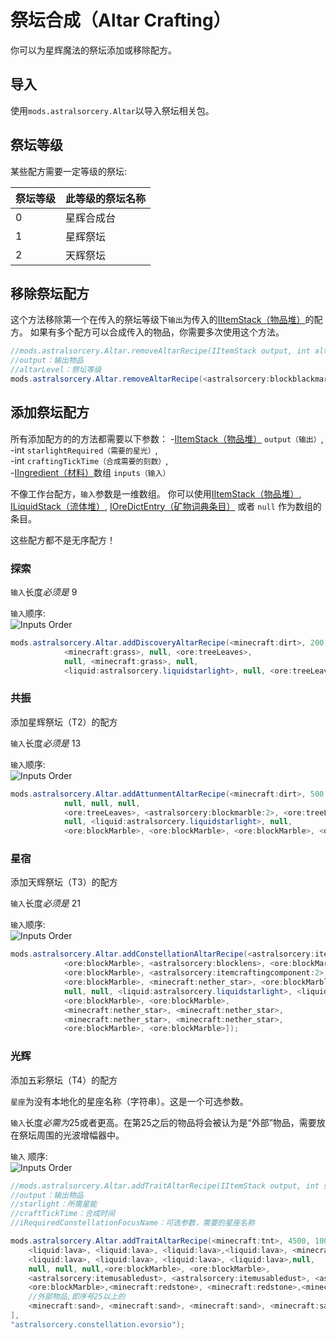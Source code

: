 # 祭坛合成（Altar Crafting）
你可以为星辉魔法的祭坛添加或移除配方。


## 导入
使用`mods.astralsorcery.Altar`以导入祭坛相关包。


## 祭坛等级
某些配方需要一定等级的祭坛:

|祭坛等级     | 此等级的祭坛名称        |
|------------|------------------------|
|0           |星辉合成台               |
|1           |星辉祭坛                 |
|2           |天辉祭坛                 |


## 移除祭坛配方

这个方法移除第一个在传入的祭坛等级下`输出`为传入的[IItemStack（物品堆）](/Vanilla/Items/IItemStack/)的配方。 
如果有多个配方可以合成传入的物品，你需要多次使用这个方法。

```JAVA
//mods.astralsorcery.Altar.removeAltarRecipe(IItemStack output, int altarLevel);
//output：输出物品
//altarLevel：祭坛等级
mods.astralsorcery.Altar.removeAltarRecipe(<astralsorcery:blockblackmarble>, 0);
```


## 添加祭坛配方

所有添加配方的的方法都需要以下参数：
-[IItemStack（物品堆）](/Vanilla/Items/IItemStack/) `output（输出）`,  
-int `starlightRequired（需要的星光）`,  
-int `craftingTickTime（合成需要的刻数）`,  
-[IIngredient（材料）](/Vanilla/Variable_Types/IIngredient/)数组 `inputs（输入）`

不像工作台配方，`输入`参数是一维数组。
你可以使用[IItemStack（物品堆）](/Vanilla/Items/IItemStack/), [ILiquidStack（流体堆）](/Vanilla/Liquids/ILiquidStack/), [IOreDictEntry（矿物词典条目）](/Vanilla/OreDict/IOreDictEntry/) 或者 `null` 作为数组的条目。

这些配方都不是无序配方！


### 探索
`输入`长度*必须是* 9

`输入`顺序:  
![Inputs Order](Assets/guialtar1.png)

```JAVA
mods.astralsorcery.Altar.addDiscoveryAltarRecipe(<minecraft:dirt>, 200, 200, [
			<minecraft:grass>, null, <ore:treeLeaves>,
			null, <minecraft:grass>, null,
			<liquid:astralsorcery.liquidstarlight>, null, <ore:treeLeaves>]);
```


### 共振

添加星辉祭坛（T2）的配方

`输入`长度*必须是* 13

`输入`顺序:  
![Inputs Order](Assets/guialtar2.png)

```JAVA
mods.astralsorcery.Altar.addAttunmentAltarRecipe(<minecraft:dirt>, 500, 300, [
			null, null, null,
			<ore:treeLeaves>, <astralsorcery:blockmarble:2>, <ore:treeLeaves>,
			null, <liquid:astralsorcery.liquidstarlight>, null,
			<ore:blockMarble>, <ore:blockMarble>, <ore:blockMarble>, <ore:blockMarble>]);
```


### 星宿

添加天辉祭坛（T3）的配方

`输入`长度*必须是* 21

`输入`顺序:  
![Inputs Order](Assets/guialtar3.png)

```JAVA
mods.astralsorcery.Altar.addConstellationAltarRecipe(<astralsorcery:itemcraftingcomponent:2>, 2000, 10, [
			<ore:blockMarble>, <astralsorcery:blocklens>, <ore:blockMarble>,
			<ore:blockMarble>, <astralsorcery:itemcraftingcomponent:2>, <ore:blockMarble>,
			<ore:blockMarble>, <minecraft:nether_star>, <ore:blockMarble>,
			null, null, <liquid:astralsorcery.liquidstarlight>, <liquid:astralsorcery.liquidstarlight>,
			<ore:blockMarble>, <ore:blockMarble>,
			<minecraft:nether_star>, <minecraft:nether_star>,
			<minecraft:nether_star>, <minecraft:nether_star>,
			<ore:blockMarble>, <ore:blockMarble>]);
```

### 光辉

添加五彩祭坛（T4）的配方

`星座`为没有本地化的星座名称（字符串）。这是一个可选参数。

`输入`长度*必需为*25或者更高。在第25之后的物品将会被认为是“外部”物品，需要放在祭坛周围的光波增幅器中。

`输入` 顺序:  
![Inputs Order](Assets/guialtar4.png)

```JAVA
//mods.astralsorcery.Altar.addTraitAltarRecipe(IItemStack output, int starlight, int craftTickTime, IIngredient[] inputs, @optional String iRequiredConstellationFocusName);
//output：输出物品
//starlight：所需星能
//craftTickTime：合成时间
//iRequiredConstellationFocusName：可选参数，需要的星座名称

mods.astralsorcery.Altar.addTraitAltarRecipe(<minecraft:tnt>, 4500, 100, [
	<liquid:lava>, <liquid:lava>, <liquid:lava>,<liquid:lava>, <minecraft:gunpowder>, 
	<liquid:lava>, <liquid:lava>, <liquid:lava>, <liquid:lava>,null, 
	null, null, null,<ore:blockMarble>, <ore:blockMarble>,
	<astralsorcery:itemusabledust>, <astralsorcery:itemusabledust>, <astralsorcery:itemusabledust>, <astralsorcery:itemusabledust>,<ore:blockMarble>, 
	<ore:blockMarble>,<minecraft:redstone>, <minecraft:redstone>,<minecraft:redstone>, <minecraft:redstone>,
	//外部物品,即序号25以上的
	<minecraft:sand>, <minecraft:sand>, <minecraft:sand>, <minecraft:sand>, <minecraft:sand>
],
"astralsorcery.constellation.evorsio");
```

